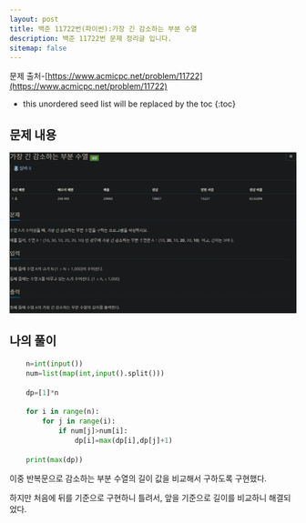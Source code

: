 ```yaml
---
layout: post
title: 백준 11722번(파이썬):가장 긴 감소하는 부분 수열
description: 백준 11722번 문제 정리글 입니다.
sitemap: false
---
```

문제 출처-[https://www.acmicpc.net/problem/11722](https://www.acmicpc.net/problem/11722)

* this unordered seed list will be replaced by the toc
{:toc}

## 문제 내용
![백준 11722번](/assets/img/blog/bj11722.png)

## 나의 풀이

~~~python
    n=int(input())
    num=list(map(int,input().split()))

    dp=[1]*n

    for i in range(n):
        for j in range(i):
            if num[j]>num[i]:
                dp[i]=max(dp[i],dp[j]+1)
                
    print(max(dp))
~~~

이중 반복문으로 감소하는 부분 수열의 길이 값을 비교해서 구하도록 구현했다. 

하지만 처음에 뒤를 기준으로 구현하니 틀려서, 앞을 기준으로 길이를 비교하니 해결되었다.